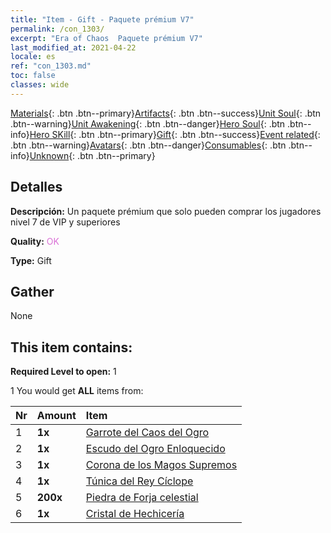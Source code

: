 ```yaml
---
title: "Item - Gift - Paquete prémium V7"
permalink: /con_1303/
excerpt: "Era of Chaos  Paquete prémium V7"
last_modified_at: 2021-04-22
locale: es
ref: "con_1303.md"
toc: false
classes: wide
---
```

 [Materials](/ItemsES/){: .btn .btn--primary}[Artifacts](/ItemsES/Artifacts/){: .btn .btn--success}[Unit Soul](/ItemsES/UnitSoul/){: .btn .btn--warning}[Unit Awakening](/ItemsES/UnitAwakening/){: .btn .btn--danger}[Hero Soul](/ItemsES/HeroSoul/){: .btn .btn--info}[Hero SKill](/ItemsES/HeroSkill/){: .btn .btn--primary}[Gift](/ItemsES/Gift/){: .btn .btn--success}[Event related](/ItemsES/Events/){: .btn .btn--warning}[Avatars](/ItemsES/Avatars/){: .btn .btn--danger}[Consumables](/ItemsES/Consumables/){: .btn .btn--info}[Unknown](/ItemsES/Unknown/){: .btn .btn--primary}

## Detalles
 **Descripción:** Un paquete prémium que solo pueden comprar los jugadores nivel 7 de VIP y superiores

 **Quality:** <span style="color: #DA70D6">OK</span>

 **Type:** Gift

## Gather

  None

## This item contains:

 **Required Level to open:** 1

 1 You would get **ALL** items  from:

  | Nr | Amount |     Item    |
  |:---|:-------|:------------|
  | 1 |  **1x** | [Garrote del Caos del Ogro](/es/Items/art_125/) |  | 
  | 2 |  **1x** | [Escudo del Ogro Enloquecido](/es/Items/art_126/) |  | 
  | 3 |  **1x** | [Corona de los Magos Supremos](/es/Items/art_127/) |  | 
  | 4 |  **1x** | [Túnica del Rey Cíclope](/es/Items/art_128/) |  | 
  | 5 |  **200x** | [Piedra de Forja celestial](/es/Items/art_188/) |  | 
  | 6 |  **1x** | [Cristal de Hechicería](/es/Items/art_189/) |  | 
